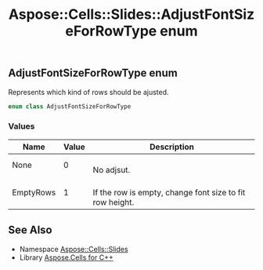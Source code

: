 ﻿---
title: Aspose::Cells::Slides::AdjustFontSizeForRowType enum
linktitle: AdjustFontSizeForRowType
second_title: Aspose.Cells for C++ API Reference
description: 'Aspose::Cells::Slides::AdjustFontSizeForRowType enum. Represents which kind of rows should be ajusted in C++.'
type: docs
weight: 100
url: /cpp/aspose.cells.slides/adjustfontsizeforrowtype/
---
## AdjustFontSizeForRowType enum


Represents which kind of rows should be ajusted.

```cpp
enum class AdjustFontSizeForRowType
```

### Values

| Name | Value | Description |
| --- | --- | --- |
| None | 0 | <br>No adjsut. |
| EmptyRows | 1 | <br>If the row is empty, change font size to fit row height. |

## See Also

* Namespace [Aspose::Cells::Slides](../)
* Library [Aspose.Cells for C++](../../)
